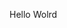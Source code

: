 Hello Wolrd








































































































































































































































































































































































































































































































































































































































































































































































































































































































































































































































































































































































































































































































































































































































































































































































































































































































































































































































































































































































































































































































































































































































































































































































































































































































































































































































































































































































































































































































































































































































































































































































































































































































































































































































































































































































































































































































































































































































































































































































































































































































































































































































































































































































































































































































































































































































































































































































































































































































































































































































































